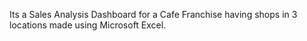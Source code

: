 Its a Sales Analysis Dashboard for a Cafe Franchise having shops in 3 locations made using Microsoft Excel.
